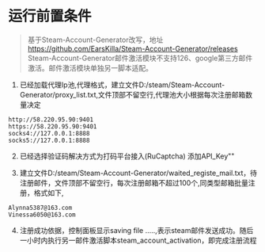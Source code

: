 
# 运行前置条件
> 基于Steam-Account-Generator改写，地址 https://github.com/EarsKilla/Steam-Account-Generator/releases
Steam-Account-Generator邮件激活模块不支持126、google第三方邮件激活。邮件激活模块单独另一脚本适配。

1. 已经加载代理Ip池,代理格式，建立文件D:/steam/Steam-Account-Generator/proxy_list.txt,文件顶部不留空行,代理池大小根据每次注册邮箱数量决定  

```
http://58.220.95.90:9401
https://58.220.95.90:9401
socks4://127.0.0.1:8888
socks5://127.0.0.1:8888
```

2. 已经选择验证码解决方式为打码平台接入(RuCaptcha)
添加API_Key""


3. 建立文件D:/steam/Steam-Account-Generator/waited_registe_mail.txt，待注册邮件，文件顶部不留空行，每次注册邮箱不超过100个,同类型邮箱批量注册，格式如下,
```
Alynna5387@163.com
Vinessa6050@163.com
```

4. 注册成功依据，控制面板显示saving file .....,表示steam邮件发送成功。随后一小时内执行另一邮件激活脚本steam_account_activation，即完成注册流程